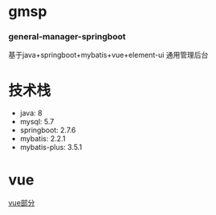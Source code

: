 # gmsp
### general-manager-springboot
基于java+springboot+mybatis+vue+element-ui 通用管理后台


# 技术栈
* java: 8
* mysql: 5.7
* springboot: 2.7.6
* mybatis: 2.2.1
* mybatis-plus: 3.5.1


# vue
<a href="https://github.com/jeffcail/gmweb" target="_blank">vue部分</a>
